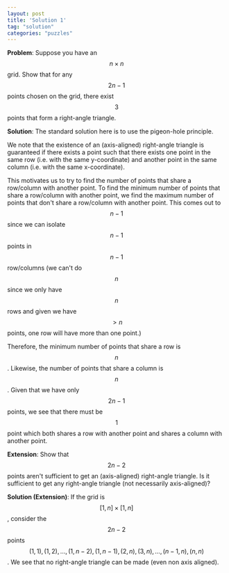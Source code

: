 ```yaml
---
layout: post
title: 'Solution 1'
tag: "solution"
categories: "puzzles"
---
```


**Problem**: Suppose you have an $$ n \times n $$ grid. Show that for any $$ 2n - 1 $$ points chosen on the grid, there exist $$ 3 $$ points that form a right-angle triangle.

**Solution**: The standard solution here is to use the pigeon-hole principle. 

We note that the existence of an (axis-aligned) right-angle triangle is guaranteed if there exists a point such that there exists one point in the same row (i.e. with the same y-coordinate) and another point in the same column (i.e. with the same x-coordinate). 

This motivates us to try to find the number of points that share a row/column with another point. To find the minimum number of points that share a row/column with another point, we find the maximum number of points that don't share a row/column with another point. This comes out to $$ n - 1 $$ since we can isolate $$ n-1 $$ points in $$ n - 1$$ row/columns (we can't do $$ n $$ since we only have $$ n $$ rows and given we have $$ >n $$ points, one row will have more than one point.)

Therefore, the minimum number of points that share a row is $$ n $$. Likewise, the number of points that share a column is $$ n $$. Given that we have only $$ 2n - 1 $$ points, we see that there must be $$ 1 $$ point which both shares a row with another point and shares a column with another point. 


**Extension**: Show that $$ 2n - 2 $$ points aren't sufficient to get an (axis-aligned) right-angle triangle. Is it sufficient to get any right-angle triangle (not necessarily axis-aligned)?

**Solution (Extension)**: If the grid is $$ [1,n] \times [1,n] $$, consider the $$ 2n - 2 $$ points $$ (1,1), (1,2), \dots, (1,n-2), (1,n-1), (2,n), (3,n), \dots, (n-1,n), (n,n) $$. We see that no right-angle triangle can be made (even non axis aligned). 

